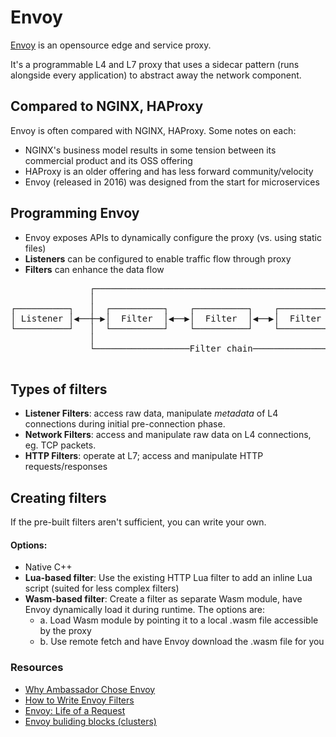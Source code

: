# Envoy

[Envoy](https://www.envoyproxy.io/) is an opensource edge and service proxy.

It's a programmable L4 and L7 proxy that uses a sidecar pattern (runs alongside every application) to abstract away the network component.

## Compared to NGINX, HAProxy

Envoy is often compared with NGINX, HAProxy. Some notes on each:

- NGINX's business model results in some tension between its commercial product and its OSS offering
- HAProxy is an older offering and has less forward community/velocity
- Envoy (released in 2016) was designed from the start for microservices

## Programming Envoy
- Envoy exposes APIs to dynamically configure the proxy (vs. using static files)
- **Listeners** can be configured to enable traffic flow through proxy
- **Filters** can enhance the data flow

<pre>
               ┌─────────────────────────────────────────────────┐
               │                                                 │
┌──────────┐   │  ┌──────────┐    ┌──────────┐    ┌──────────┐   │   ┌──────────┐
│ Listener │◀──┼─▶│  Filter  │◀──▶│  Filter  │◀──▶│  Filter  │◀──┼──▶│ Service  │
└──────────┘   │  └──────────┘    └──────────┘    └──────────┘   │   └──────────┘
               │                                                 │
               └──────────────────Filter chain───────────────────┘

</pre>

## Types of filters

- **Listener Filters**: access raw data, manipulate *metadata* of L4 connections during initial pre-connection phase.
- **Network Filters**: access and manipulate raw data on L4 connections, eg. TCP packets.
- **HTTP Filters**: operate at L7; access and manipulate HTTP requests/responses

## Creating filters

If the pre-built filters aren't sufficient, you can write your own.

#### Options:
- Native C++
- **Lua-based filter**: Use the existing HTTP Lua filter to add an inline Lua script (suited for less complex filters)
- **Wasm-based filter**: Create a filter as separate Wasm module, have Envoy dynamically load it during runtime. The options are:
  - a. Load Wasm module by pointing it to a local .wasm file accessible by the proxy
  - b. Use remote fetch and have Envoy download the .wasm file for you

### Resources
- [Why Ambassador Chose Envoy](https://blog.getambassador.io/envoy-vs-nginx-vs-haproxy-why-the-open-source-ambassador-api-gateway-chose-envoy-23826aed79ef)
- [How to Write Envoy Filters](https://blog.envoyproxy.io/how-to-write-envoy-filters-like-a-ninja-part-1-d166e5abec09)
- [Envoy: Life of a Request](https://www.envoyproxy.io/docs/envoy/latest/intro/life_of_a_request#overview)
- [Envoy buliding blocks (clusters)](https://www.tetrate.io/blog/get-started-with-envoy-in-5-minutes/)
